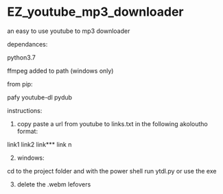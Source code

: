 # EZ_youtube_mp3_downloader
an easy to use youtube to mp3 downloader

dependances:

python3.7

ffmpeg added to path (windows only)

from pip:

pafy
youtube-dl
pydub


instructions:

1) copy paste a url from youtube to links.txt in the following  akoloutho format:

  link1
  link2
  link***
  link n

2) windows:
  
  cd to the project folder and with the power shell run ytdl.py or use the exe
  
3) delete the .webm lefovers
